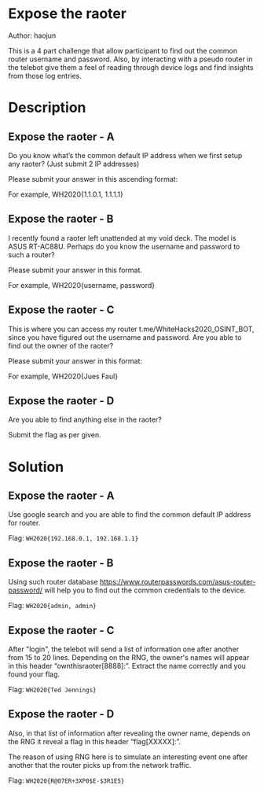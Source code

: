 # Expose the raoter

Author: haojun

This is a 4 part challenge that allow participant to find out the common router username and password. Also, by interacting with a pseudo router in the telebot give them a feel of reading through device logs and find insights from those log entries.

# Description

## Expose the raoter - A

Do you know what’s the common default IP address when we first setup any raoter? (Just submit 2 IP addresses)

Please submit your answer in this ascending format:

For example, WH2020{1.1.0.1, 1.1.1.1}

## Expose the raoter - B

I recently found a raoter left unattended at my void deck. The model is ASUS RT-AC88U. Perhaps do you know the username and password to such a router?

Please submit your answer in this format.

For example, WH2020{username, password}

## Expose the raoter - C

This is where you can access my router t.me/WhiteHacks2020_OSINT_BOT, since you have figured out the username and password. Are you able to find out the owner of the raoter?

Please submit your answer in this format:

For example, WH2020{Jues Faul}

## Expose the raoter - D

Are you able to find anything else in the raoter?

Submit the flag as per given.


# Solution

## Expose the raoter - A

Use google search and you are able to find the common default IP address for router.

Flag: `WH2020{192.168.0.1, 192.168.1.1}`

## Expose the raoter - B

Using such router database https://www.routerpasswords.com/asus-router-password/ will help you to find out the common credentials to the device.

Flag: `WH2020{admin, admin}`

## Expose the raoter - C

After "login", the telebot will send a list of information one after another from 15 to 20 lines. Depending on the RNG, the owner's names will appear in this header “ownthisraoter[8888]:”. Extract the name correctly and you found your flag.

Flag: `WH2020{Ted Jennings}`

## Expose the raoter - D
Also, in that list of information after revealing the owner name, depends on the RNG it reveal a flag in this header “flag[XXXXX]:”.

The reason of using RNG here is to simulate an interesting event one after another that the router picks up from the network traffic.

Flag: `WH2020{R@07ER+3XP0$E-$3R1E5}`

